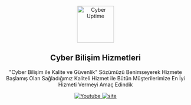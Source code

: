 <p align="center">
 <img width="100px" src="[https://cdn.discordapp.com/attachments/1128394278272499948/1142401891771363338/logo.png](https://cdn.discordapp.com/attachments/1128394278272499948/1142401891771363338/logo.png?ex=6607e6ab&is=65f571ab&hm=abf8fd6741764157be13683bcafc104b3cc9eebc9fbd5202badaadddd00f2a9c&)" align="center" alt="Cyber Uptime" />
 <h2 align="center">Cyber Bilişim Hizmetleri</h2>
 <p align="center">"Cyber Bilişim ile Kalite ve Güvenlik" Sözümüzü Benimseyerek Hizmete
Başlamış Olan Sağladığımız Kaliteli Hizmet ile Bütün Müşterilerimize En
İyi Hizmeti Vermeyi Amaç Edindik</p>
</p>
  <p align="center">
    <a href="https://www.youtube.com/@CyberBilisimHizmetleri">
      <img alt="Youtube" src="https://cdn.discordapp.com/attachments/1128397959285981214/1142412745849974814/Background_1.png" />
    </a>
    <a href="https://www.cyberbilisim.fast-page.org">
      <img alt="site" src="https://cdn.discordapp.com/attachments/1128397959285981214/1142407661816655893/wedsad.png" />
    </a>
